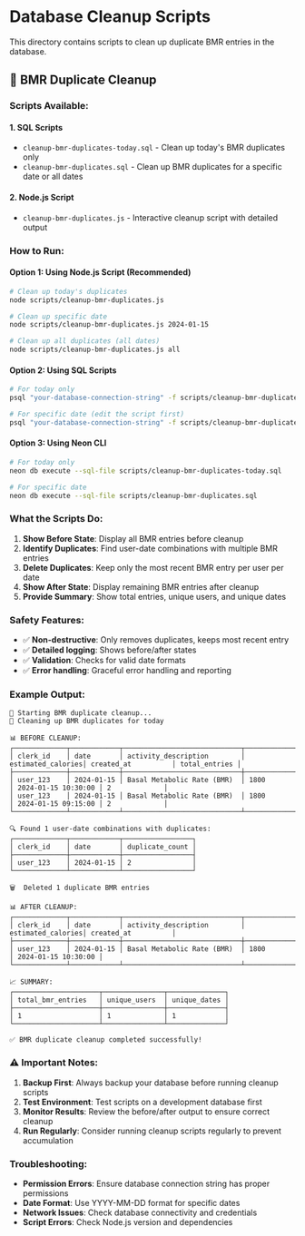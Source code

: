 # Database Cleanup Scripts

This directory contains scripts to clean up duplicate BMR entries in the database.

## 🧹 BMR Duplicate Cleanup

### **Scripts Available:**

#### 1. **SQL Scripts**
- `cleanup-bmr-duplicates-today.sql` - Clean up today's BMR duplicates only
- `cleanup-bmr-duplicates.sql` - Clean up BMR duplicates for a specific date or all dates

#### 2. **Node.js Script**
- `cleanup-bmr-duplicates.js` - Interactive cleanup script with detailed output

### **How to Run:**

#### **Option 1: Using Node.js Script (Recommended)**
```bash
# Clean up today's duplicates
node scripts/cleanup-bmr-duplicates.js

# Clean up specific date
node scripts/cleanup-bmr-duplicates.js 2024-01-15

# Clean up all duplicates (all dates)
node scripts/cleanup-bmr-duplicates.js all
```

#### **Option 2: Using SQL Scripts**
```bash
# For today only
psql "your-database-connection-string" -f scripts/cleanup-bmr-duplicates-today.sql

# For specific date (edit the script first)
psql "your-database-connection-string" -f scripts/cleanup-bmr-duplicates.sql
```

#### **Option 3: Using Neon CLI**
```bash
# For today only
neon db execute --sql-file scripts/cleanup-bmr-duplicates-today.sql

# For specific date
neon db execute --sql-file scripts/cleanup-bmr-duplicates.sql
```

### **What the Scripts Do:**

1. **Show Before State**: Display all BMR entries before cleanup
2. **Identify Duplicates**: Find user-date combinations with multiple BMR entries
3. **Delete Duplicates**: Keep only the most recent BMR entry per user per date
4. **Show After State**: Display remaining BMR entries after cleanup
5. **Provide Summary**: Show total entries, unique users, and unique dates

### **Safety Features:**

- ✅ **Non-destructive**: Only removes duplicates, keeps most recent entry
- ✅ **Detailed logging**: Shows before/after states
- ✅ **Validation**: Checks for valid date formats
- ✅ **Error handling**: Graceful error handling and reporting

### **Example Output:**
```
🧹 Starting BMR duplicate cleanup...
📅 Cleaning up BMR duplicates for today

📊 BEFORE CLEANUP:
┌─────────────┬────────────┬─────────────────────────────┬──────────────────┬─────────────────────┬───────────────┐
│ clerk_id    │ date       │ activity_description        │ estimated_calories│ created_at          │ total_entries │
├─────────────┼────────────┼─────────────────────────────┼──────────────────┼─────────────────────┼───────────────┤
│ user_123    │ 2024-01-15 │ Basal Metabolic Rate (BMR)  │ 1800             │ 2024-01-15 10:30:00 │ 2             │
│ user_123    │ 2024-01-15 │ Basal Metabolic Rate (BMR)  │ 1800             │ 2024-01-15 09:15:00 │ 2             │
└─────────────┴────────────┴─────────────────────────────┴──────────────────┴─────────────────────┴───────────────┘

🔍 Found 1 user-date combinations with duplicates:
┌─────────────┬────────────┬─────────────────┐
│ clerk_id    │ date       │ duplicate_count │
├─────────────┼────────────┼─────────────────┤
│ user_123    │ 2024-01-15 │ 2               │
└─────────────┴────────────┴─────────────────┘

🗑️  Deleted 1 duplicate BMR entries

📊 AFTER CLEANUP:
┌─────────────┬────────────┬─────────────────────────────┬──────────────────┬─────────────────────┐
│ clerk_id    │ date       │ activity_description        │ estimated_calories│ created_at          │
├─────────────┼────────────┼─────────────────────────────┼──────────────────┼─────────────────────┤
│ user_123    │ 2024-01-15 │ Basal Metabolic Rate (BMR)  │ 1800             │ 2024-01-15 10:30:00 │
└─────────────┴────────────┴─────────────────────────────┴──────────────────┴─────────────────────┘

📈 SUMMARY:
┌─────────────────────┬───────────────┬──────────────┐
│ total_bmr_entries   │ unique_users  │ unique_dates │
├─────────────────────┼───────────────┼──────────────┤
│ 1                   │ 1             │ 1            │
└─────────────────────┴───────────────┴──────────────┘

✅ BMR duplicate cleanup completed successfully!
```

### **⚠️ Important Notes:**

1. **Backup First**: Always backup your database before running cleanup scripts
2. **Test Environment**: Test scripts on a development database first
3. **Monitor Results**: Review the before/after output to ensure correct cleanup
4. **Run Regularly**: Consider running cleanup scripts regularly to prevent accumulation

### **Troubleshooting:**

- **Permission Errors**: Ensure database connection string has proper permissions
- **Date Format**: Use YYYY-MM-DD format for specific dates
- **Network Issues**: Check database connectivity and credentials
- **Script Errors**: Check Node.js version and dependencies
